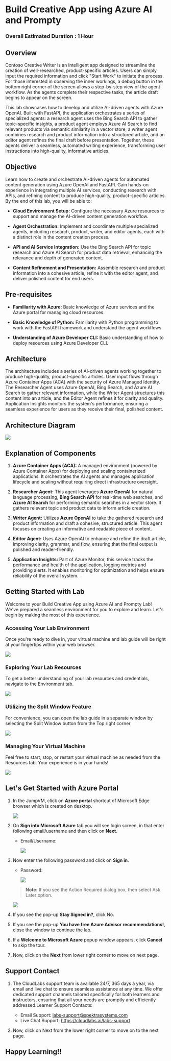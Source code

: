 # Build Creative App using Azure AI and Prompty

### Overall Estimated Duration : 1 Hour

## Overview

Contoso Creative Writer is an intelligent app designed to streamline the creation of well-researched, product-specific articles. Users can simply input the required information and click "Start Work" to initiate the process. For those interested in observing the inner workings, a debug button in the bottom right corner of the screen allows a step-by-step view of the agent workflow. As the agents complete their respective tasks, the article draft begins to appear on the screen.

This lab showcases how to develop and utilize AI-driven agents with Azure OpenAI. Built with FastAPI, the application orchestrates a series of specialized agents: a research agent uses the Bing Search API to gather topic-specific insights, a product agent employs Azure AI Search to find relevant products via semantic similarity in a vector store, a writer agent combines research and product information into a structured article, and an editor agent refines the final draft before presentation. Together, these agents deliver a seamless, automated writing experience, transforming user instructions into high-quality, informative articles.

## Objective

Learn how to create and orchestrate AI-driven agents for automated content generation using Azure OpenAI and FastAPI. Gain hands-on experience in integrating multiple AI services, conducting research with APIs, and refining content to produce high-quality, product-specific articles. By the end of this lab, you will be able to:

- **Cloud Environment Setup:** Configure the necessary Azure resources to support and manage the AI-driven content generation workflow.

- **Agent Orchestration:** Implement and coordinate multiple specialized agents, including research, product, writer, and editor agents, each with a distinct role in the content creation process.

- **API and AI Service Integration:** Use the Bing Search API for topic research and Azure AI Search for product data retrieval, enhancing the relevance and depth of generated content.

- **Content Refinement and Presentation:** Assemble research and product information into a cohesive article, refine it with the editor agent, and deliver polished content for end users.

## Pre-requisites

- **Familiarity with Azure:** Basic knowledge of Azure services and the Azure portal for managing cloud resources.

- **Basic Knowledge of Python:** Familiarity with Python programming to work with the FastAPI framework and understand the agent workflows.

- **Understanding of Azure Developer CLI:** Basic understanding of how to deploy resources using Azure Developer CLI.

## Architecture

The architecture includes a series of AI-driven agents working together to produce high-quality, product-specific articles. User input flows through Azure Container Apps (ACA) with the security of Azure Managed Identity. The Researcher Agent uses Azure OpenAI, Bing Search, and Azure AI Search to gather relevant information, while the Writer Agent structures this content into an article, and the Editor Agent refines it for clarity and quality. Application Insights monitors the system's performance, ensuring a seamless experience for users as they receive their final, polished content.

## Architecture Diagram

![](../media/Creative_writing_aca.png)

## Explanation of Components

1. **Azure Container Apps (ACA):** A managed environment (powered by Azure Container Apps) for deploying and scaling containerized applications. It orchestrates the AI agents and manages application lifecycle and scaling without requiring direct infrastructure oversight.

2. **Researcher Agent:** This agent leverages **Azure OpenAI** for natural language processing, **Bing Search API** for real-time web searches, and **Azure AI Search** for performing semantic searches in a vector store. It gathers relevant topic and product data to inform article creation.

3. **Writer Agent:** Utilizes **Azure OpenAI** to take the gathered research and product information and draft a cohesive, structured article. This agent focuses on creating an informative and readable piece of content.

4. **Editor Agent:** Uses Azure OpenAI to enhance and refine the draft article, improving clarity, grammar, and flow, ensuring that the final output is polished and reader-friendly.

5. **Application Insights:** Part of Azure Monitor, this service tracks the performance and health of the application, logging metrics and providing alerts. It enables monitoring for optimization and helps ensure reliability of the overall system.

## Getting Started with Lab

Welcome to your Build Creative App using Azure AI and Prompty Lab! We've prepared a seamless environment for you to explore and learn. Let's begin by making the most of this experience.

### Accessing Your Lab Environment

Once you're ready to dive in, your virtual machine and lab guide will be right at your fingertips within your web browser.

![](../media/gs1.png)

### Exploring Your Lab Resources

To get a better understanding of your lab resources and credentials, navigate to the Environment tab.

![](../media/gs2.png)

### Utilizing the Split Window Feature

For convenience, you can open the lab guide in a separate window by selecting the Split Window button from the Top right corner

![](../media/gs3.png)

### Managing Your Virtual Machine

Feel free to start, stop, or restart your virtual machine as needed from the Resources tab. Your experience is in your hands!

![](../media/gs4.png)

## Let's Get Started with Azure Portal

1. In the JumpVM, click on **Azure portal** shortcut of Microsoft Edge browser which is created on desktop.

   ![](../media/gs-05.png)

2. On **Sign into Microsoft Azure** tab you will see login screen, in that enter following email/username and then click on **Next**.

   - Email/Username: <inject key="AzureAdUserEmail"></inject>
     
     ![](../media/gs-06.png)

3. Now enter the following password and click on **Sign in**.

   - Password: <inject key="AzureAdUserPassword"></inject>

     ![](../media/gs-07.png)

   >**Note:** If you see the Action Required dialog box, then select Ask Later option.

   ![](../media/gs-08.png)

4. If you see the pop-up **Stay Signed in?**, click No.

5. If you see the pop-up **You have free Azure Advisor recommendations!**, close the window to continue the lab.

6. If a **Welcome to Microsoft Azure** popup window appears, click **Cancel** to skip the tour.

7. Now, click on the **Next** from lower right corner to move on next page.

## Support Contact

1. The CloudLabs support team is available 24/7, 365 days a year, via email and live chat to ensure seamless assistance at any time. We offer dedicated support channels tailored specifically for both learners and instructors, ensuring that all your needs are promptly and efficiently addressed.Learner Support Contacts:

   - Email Support: labs-support@spektrasystems.com
   - Live Chat Support: https://cloudlabs.ai/labs-support

2. Now, click on Next from the lower right corner to move on to the next page.

## Happy Learning!!


